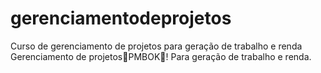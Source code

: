 # gerenciamentodeprojetos
Curso de gerenciamento de projetos para geração de trabalho e renda
Gerenciamento de projetosPMBOK!
Para geração de trabalho e renda.


